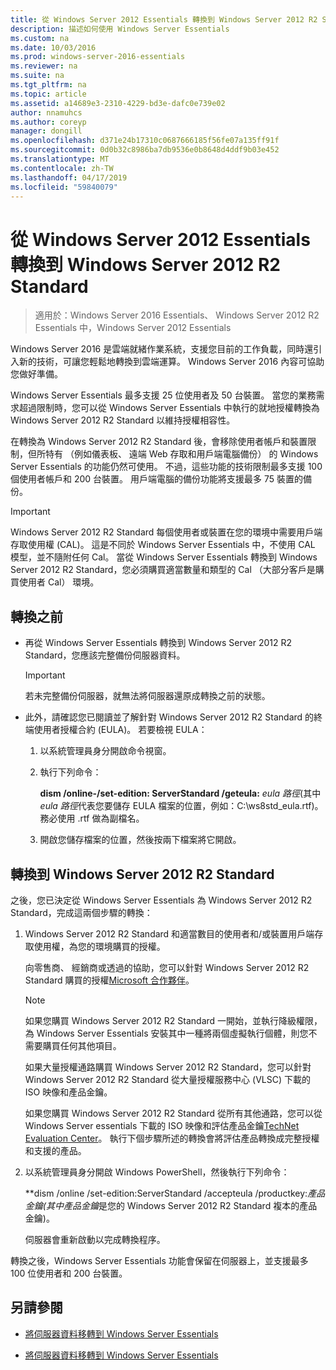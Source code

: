 ```yaml
---
title: 從 Windows Server 2012 Essentials 轉換到 Windows Server 2012 R2 Standard
description: 描述如何使用 Windows Server Essentials
ms.custom: na
ms.date: 10/03/2016
ms.prod: windows-server-2016-essentials
ms.reviewer: na
ms.suite: na
ms.tgt_pltfrm: na
ms.topic: article
ms.assetid: a14689e3-2310-4229-bd3e-dafc0e739e02
author: nnamuhcs
ms.author: coreyp
manager: dongill
ms.openlocfilehash: d371e24b17310c0687666185f56fe07a135ff91f
ms.sourcegitcommit: 0d0b32c8986ba7db9536e0b8648d4ddf9b03e452
ms.translationtype: MT
ms.contentlocale: zh-TW
ms.lasthandoff: 04/17/2019
ms.locfileid: "59840079"
---
```

# <a name="transition-from-windows-server-essentials-to-windows-server-2012-r2-standard"></a>從 Windows Server 2012 Essentials 轉換到 Windows Server 2012 R2 Standard

>適用於：Windows Server 2016 Essentials、 Windows Server 2012 R2 Essentials 中，Windows Server 2012 Essentials

Windows Server 2016 是雲端就緒作業系統，支援您目前的工作負載，同時還引入新的技術，可讓您輕鬆地轉換到雲端運算。 Windows Server 2016 內容可協助您做好準備。

 Windows Server Essentials 最多支援 25 位使用者及 50 台裝置。 當您的業務需求超過限制時，您可以從 Windows Server Essentials 中執行的就地授權轉換為 Windows Server 2012 R2 Standard 以維持授權相容性。  
  
 在轉換為 Windows Server 2012 R2 Standard 後，會移除使用者帳戶和裝置限制，但所特有 （例如儀表板、 遠端 Web 存取和用戶端電腦備份） 的 Windows Server Essentials 的功能仍然可使用。 不過，這些功能的技術限制最多支援 100 個使用者帳戶和 200 台裝置。 用戶端電腦的備份功能將支援最多 75 裝置的備份。  
  
> [!IMPORTANT]
>   Windows Server 2012 R2 Standard 每個使用者或裝置在您的環境中需要用戶端存取使用權 (CAL)。 這是不同於 Windows Server Essentials 中，不使用 CAL 模型，並不隨附任何 Cal。 當從 Windows Server Essentials 轉換到 Windows Server 2012 R2 Standard，您必須購買適當數量和類型的 Cal （大部分客戶是購買使用者 Cal） 環境。  
  
## <a name="before-the-transition"></a>轉換之前  
  
-   再從 Windows Server Essentials 轉換到 Windows Server 2012 R2 Standard，您應該完整備份伺服器資料。  
  
    > [!IMPORTANT]
    >  若未完整備份伺服器，就無法將伺服器還原成轉換之前的狀態。  
  
-   此外，請確認您已閱讀並了解針對 Windows Server 2012 R2 Standard 的終端使用者授權合約 (EULA)。 若要檢視 EULA：  
  
    1.  以系統管理員身分開啟命令視窗。  
  
    2.  執行下列命令：  
  
         **dism /online-/set-edition: ServerStandard /geteula:** *eula 路徑*(其中*eula 路徑*代表您要儲存 EULA 檔案的位置，例如：C:\ws8std_eula.rtf)。 務必使用 .rtf 做為副檔名。  
  
    3.  開啟您儲存檔案的位置，然後按兩下檔案將它開啟。  
  
## <a name="transition-to--windows-server-2012-r2-standard"></a>轉換到 Windows Server 2012 R2 Standard  
 之後，您已決定從 Windows Server Essentials 為 Windows Server 2012 R2 Standard，完成這兩個步驟的轉換：  
  
1.  Windows Server 2012 R2 Standard 和適當數目的使用者和/或裝置用戶端存取使用權，為您的環境購買的授權。  
  
     向零售商、 經銷商或透過的協助，您可以針對 Windows Server 2012 R2 Standard 購買的授權[Microsoft 合作夥伴](https://pinpoint.microsoft.com/SelectCulture.aspx)。  
  
    > [!NOTE]
    >  如果您購買 Windows Server 2012 R2 Standard 一開始，並執行降級權限，為 Windows Server Essentials 安裝其中一種將兩個虛擬執行個體，則您不需要購買任何其他項目。  
    >   
    >  如果大量授權通路購買 Windows Server 2012 R2 Standard，您可以針對 Windows Server 2012 R2 Standard 從大量授權服務中心 (VLSC) 下載的 ISO 映像和產品金鑰。  
    >   
    >  如果您購買 Windows Server 2012 R2 Standard 從所有其他通路，您可以從 Windows Server essentials 下載的 ISO 映像和評估產品金鑰[TechNet Evaluation Center](https://technet.microsoft.com/evalcenter/jj659306.aspx)。 執行下個步驟所述的轉換會將評估產品轉換成完整授權和支援的產品。  
  
2.  以系統管理員身分開啟 Windows PowerShell，然後執行下列命令：  
  
     **dism /online /set-edition:ServerStandard /accepteula /productkey:***產品金鑰*(其中*產品金鑰*是您的 Windows Server 2012 R2 Standard 複本的產品金鑰)。  
  
     伺服器會重新啟動以完成轉換程序。  
  
 轉換之後，Windows Server Essentials 功能會保留在伺服器上，並支援最多 100 位使用者和 200 台裝置。  
  
## <a name="see-also"></a>另請參閱  
  

-   [將伺服器資料移轉到 Windows Server Essentials](Migrate-Server-Data-to-Windows-Server-Essentials.md)

-   [將伺服器資料移轉到 Windows Server Essentials](../migrate/Migrate-Server-Data-to-Windows-Server-Essentials.md)

